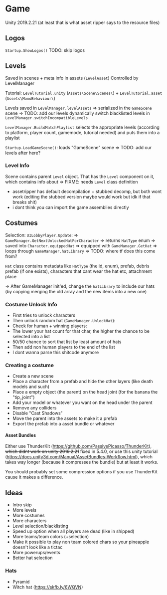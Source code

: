 # Game
Unity 2019.2.21 (at least that is what asset ripper says to the resource files)

## Logos
`Startup.ShowLogos()`
TODO: skip logos

## Levels
Saved in scenes + meta info in assets (`LevelAsset`)
Controlled by LevelManager

Tutorial: `LevelTutorial.unity` (`Assets\Scene\Scenes\`) + `LevelTutorial.asset` (`Assets\MonoBehaviour\`)


Levels saved in `LevelManager.levelAssets` => serialized in the `GameScene` scene => TODO: add our levels dynamically
switch blacklisted levels in `LevelManager.switchIncompatibleLevels`

`LevelManager.BuildMatchPlaylist` selects the appropriate levels (according to platform, player count, gamemode, tutorial needed) and puts them into a playlist

`Startup.LoadGameScene()`: loads "GameScene" scene => TODO: add our levels after here?

### Level Info
Scene contains parent `Level` object. That has the `Level` component on it, which contains info about => FIXME: needs `Level` class definition

* assetripper has default decompilation + stubbed decomp, but both wont work (editing the stubbed version maybe would work but idk if that breaks shit)
* i dont think you can import the game assemblies directly

## Costumes
Selection: `UILobbyPlayer.Update`:  => `GameManager.GetNextUnlockedHatForCharacter`
=> returns `HatType` enum => saved into `Character.equippedHat` => equipped with `GameManager.GetHat` => loops through `GameManager.hatLibrary` => TODO: where tf does this come from?

`Hat` class contains metadata like `HatType` (the id, enum), prefab, debris prefab (if one exists), characters that cant wear the hat etc, attachment place

=> After GameManager init'ed, change the `hatLibrary` to include our hats (by copying merging the old array and the new items into a new one)

### Costume Unlock Info
* First tries to unlock characters
* Then unlock random hat (`GameManager.UnlockHat`):
* Check for human + winning players:
* The lower your hat count for that char, the higher the chance to be selected into a list
* 50/50 chance to sort that list by least amount of hats
* Then add non human players to the end of the list
* I dont wanna parse this shitcode anymore

### Creating a costume
* Create a new scene
* Place a character from a prefab and hide the other layers (like death models and such)
* Place a empty object (the parent) on the head joint (for the banana the "tip_joint")
* Add your model or whatever you want on the head under the parent
* Remove any colliders
* Disable "Cast Shadows"
* Move the parent into the assets to make it a prefab
* Export the prefab into a asset bundle or whatever

#### Asset Bundles
Either use ThunderKit (https://github.com/PassivePicasso/ThunderKit), ~~which didnt work on unity 2019.2.21~~ fixed in 5.4.0, or use this unity tutorial (https://docs.unity3d.com/Manual/AssetBundles-Workflow.html), which takes way longer (because it compresses the bundle) but at least it works.

You should probably set some compression options if you use ThunderKit cause it makes a difference.


## Ideas
* Intro skip
* More levels
* More costumes
* More characters
* Level selection/blacklisting
* Speed up option when all players are dead (like in shipped)
* More teams/team colors (+selection)
* Make it possible to play non team colored chars so your pineapple doesn't look like a tictac
* More powerups/events
* Better hat selection
### Hats
* Pyramid
* Witch hat (https://skfb.ly/6WQVN)
